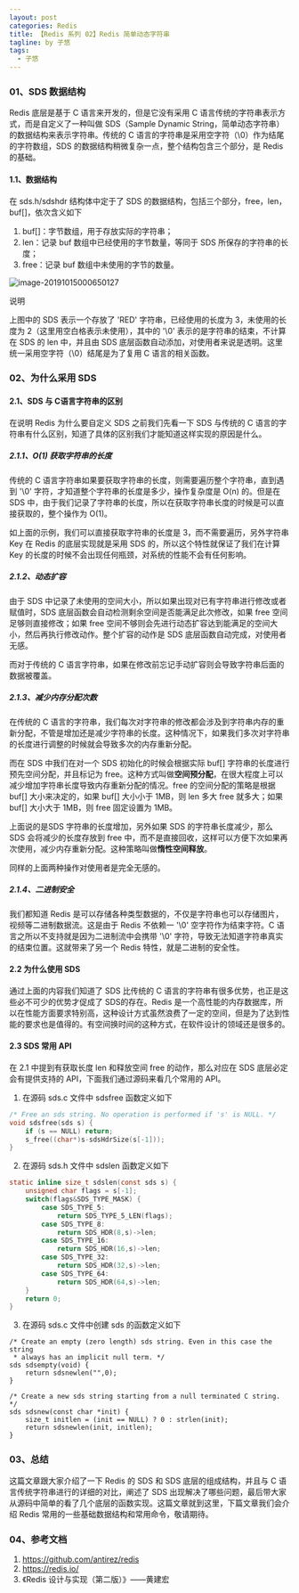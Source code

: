 ```yaml
---
layout: post
categories: Redis
title: 【Redis 系列 02】Redis 简单动态字符串
tagline: by 子悠
tags:
  - 子悠
---
```


### 01、SDS 数据结构

Redis 底层是基于 C 语言来开发的，但是它没有采用 C 语言传统的字符串表示方式，而是自定义了一种叫做 SDS（Sample Dynamic String，简单动态字符串）的数据结构来表示字符串。传统的 C 语言的字符串是采用空字符（\0）作为结尾的字符数组，SDS 的数据结构稍微复杂一点，整个结构包含三个部分，是 Redis 的基础。

<!--more-->

#### 1.1、数据结构

在 sds.h/sdshdr 结构体中定于了 SDS 的数据结构，包括三个部分，free，len，buf[]，依次含义如下

1. buf[]：字节数组，用于存放实际的字符串；
2. len：记录 buf 数组中已经使用的字节数量，等同于 SDS 所保存的字符串的长度；
3. free：记录 buf 数组中未使用的字节的数量。

![image-20191015000650127](http://justdojava.com/assets/images/2019/java/image_ziyou/redis-series2-01.png)

说明

上图中的 SDS 表示一个存放了 'RED' 字符串，已经使用的长度为 3，未使用的长度为 2（这里用空白格表示未使用），其中的 '\0' 表示的是字符串的结束，不计算在 SDS 的 len 中，并且由 SDS 底层函数自动添加，对使用者来说是透明。这里统一采用空字符（\0）结尾是为了复用 C 语言的相关函数。

### 02、为什么采用 SDS

#### 2.1、SDS 与 C语言字符串的区别

在说明 Redis 为什么要自定义 SDS 之前我们先看一下 SDS 与传统的 C 语言的字符串有什么区别，知道了具体的区别我们才能知道这样实现的原因是什么。

##### 2.1.1、O(1) 获取字符串的长度

传统的 C 语言字符串如果要获取字符串的长度，则需要遍历整个字符串，直到遇到 '\0' 字符，才知道整个字符串的长度是多少，操作复杂度是 O(n) 的。但是在 SDS 中，由于我们记录了字符串的长度，所以在获取字符串长度的时候是可以直接获取的，整个操作为 O(1)。

如上面的示例，我们可以直接获取字符串的长度是 3，而不需要遍历，另外字符串 Key 在 Redis 的底层实现就是采用 SDS 的，所以这个特性就保证了我们在计算 Key 的长度的时候不会出现任何瓶颈，对系统的性能不会有任何影响。

##### 2.1.2、动态扩容

由于 SDS 中记录了未使用的空间大小，所以如果出现对已有字符串进行修改或者赋值时，SDS 底层函数会自动检测剩余空间是否能满足此次修改，如果 free 空间足够则直接修改；如果 free 空间不够则会先进行动态扩容达到能满足的空间大小，然后再执行修改动作。整个扩容的动作是 SDS 底层函数自动完成，对使用者无感。

而对于传统的 C 语言字符串，如果在修改前忘记手动扩容则会导致字符串后面的数据被覆盖。

##### 2.1.3、减少内存分配次数

在传统的 C 语言的字符串，我们每次对字符串的修改都会涉及到字符串内存的重新分配，不管是增加还是减少字符串的长度。这种情况下，如果我们多次对字符串的长度进行调整的时候就会导致多次的内存重新分配。

而在 SDS 中我们在对一个 SDS 初始化的时候会根据实际 buf[] 字符串的长度进行预先空间分配，并且标记为 free。这种方式叫做**空间预分配**，在很大程度上可以减少增加字符串长度导致内存重新分配的情况。free 的空间分配的策略是根据 buf[] 大小来决定的，如果 buf[] 大小小于 1MB，则 len 多大 free 就多大；如果 buf[] 大小大于 1MB，则 free 固定设置为 1MB。

上面说的是SDS 字符串的长度增加，另外如果 SDS 的字符串长度减少，那么 SDS 会将减少的长度存放到 free 中，而不是直接回收，这样可以方便下次如果再次使用，减少内存重新分配。这种策略叫做**惰性空间释放**。

同样的上面两种操作对使用者是完全无感的。

##### 2.1.4、二进制安全

我们都知道 Redis 是可以存储各种类型数据的，不仅是字符串也可以存储图片，视频等二进制数据流。这是由于 Redis 不依赖一 '\0' 空字符作为结束字符。C 语言之所以不支持就是因为二进制流中会携带 '\0' 字符，导致无法知道字符串真实的结束位置。这就带来了另一个 Redis 特性，就是二进制的安全性。



#### 2.2 为什么使用 SDS

通过上面的内容我们知道了 SDS 比传统的 C 语言的字符串有很多优势，也正是这些必不可少的优势才促成了 SDS的存在。Redis 是一个高性能的内存数据库，所以在性能方面要求特别高，这种设计方式虽然浪费了一定的空间，但是为了达到性能的要求也是值得的。有空间换时间的这种方式，在软件设计的领域还是很多的。

#### 2.3 SDS 常用 API

在 2.1 中提到有获取长度 len 和释放空间 free 的动作，那么对应在 SDS 底层必定会有提供支持的 API，下面我们通过源码来看几个常用的 API。

1. 在源码 sds.c 文件中 sdsfree 函数定义如下

```c
/* Free an sds string. No operation is performed if 's' is NULL. */
void sdsfree(sds s) {
    if (s == NULL) return;
    s_free((char*)s-sdsHdrSize(s[-1]));
}
```

2. 在源码 sds.h 文件中 sdslen 函数定义如下

```c
static inline size_t sdslen(const sds s) {
    unsigned char flags = s[-1];
    switch(flags&SDS_TYPE_MASK) {
        case SDS_TYPE_5:
            return SDS_TYPE_5_LEN(flags);
        case SDS_TYPE_8:
            return SDS_HDR(8,s)->len;
        case SDS_TYPE_16:
            return SDS_HDR(16,s)->len;
        case SDS_TYPE_32:
            return SDS_HDR(32,s)->len;
        case SDS_TYPE_64:
            return SDS_HDR(64,s)->len;
    }
    return 0;
}
```

3. 在源码 sds.c 文件中创建 sds 的函数定义如下

```
/* Create an empty (zero length) sds string. Even in this case the string
 * always has an implicit null term. */
sds sdsempty(void) {
    return sdsnewlen("",0);
}

/* Create a new sds string starting from a null terminated C string. */
sds sdsnew(const char *init) {
    size_t initlen = (init == NULL) ? 0 : strlen(init);
    return sdsnewlen(init, initlen);
}
```

### 03、总结

这篇文章跟大家介绍了一下 Redis 的 SDS 和 SDS 底层的组成结构，并且与 C 语言传统字符串进行的详细的对比，阐述了 SDS 出现解决了哪些问题，最后带大家从源码中简单的看了几个底层的函数实现。这篇文章就到这里，下篇文章我们会介绍 Redis 常用的一些基础数据结构和常用命令，敬请期待。

### 04、参考文档

1. https://github.com/antirez/redis
2. https://redis.io/
3. 《Redis 设计与实现（第二版）》——黄建宏
